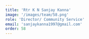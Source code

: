 ```yaml
---
title: 'Rtr K N Sanjay Kanna'
image: '/images/team/58.png'
role: 'Director/ Community Service'
email: 'sanjaykanna1997@gmail.com'
order: 58
---
```

